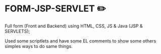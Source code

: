 # FORM-JSP-SERVLET ✏️
Full form (Front and Backend) using HTML, CSS, JS & Java (JSP & SERVLETS);

Used some scriptlets and have some EL comments to show some others simples ways to do same things.
